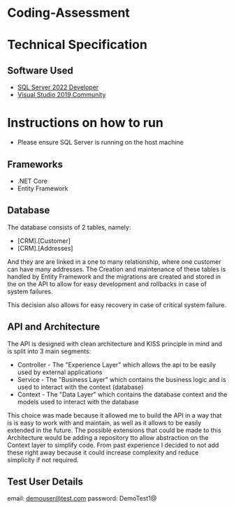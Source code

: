 # Coding-Assessment

# Technical Specification

## Software Used

-   [SQL Server 2022 Developer](https://www.microsoft.com/en-za/sql-server/sql-server-downloads)
-   [Visual Studio 2019 Community](https://visualstudio.microsoft.com/downloads/)

# Instructions on how to run

-   Please ensure SQL Server is running on the host machine

## Frameworks

-   .NET Core
-   Entity Framework

## Database

The database consists of 2 tables, namely:

-   [CRM].[Customer]
-   [CRM].[Addresses]

And they are are linked in a one to many relationship, where one customer can have many addresses.
The Creation and maintenance of these tables is handled by Entity Framework and the migrations are created and stored in the
on the API to allow for easy development and rollbacks in case of system failures.

This decision also allows for easy recovery in case of critical system failure.

## API and Architecture

The API is designed with clean architecture and KISS principle in mind and is split into 3 main segments:

-   Controller - The "Experience Layer" which allows the api to be easily used by external applications
-   Service - The "Business Layer" which contains the business logic and is used to interact with the context (database)
-   Context - The "Data Layer" which contains the database context and the models used to interact with the database

This choice was made because it allowed me to build the API in a way that is is easy to work with and maintain,
as well as it allows to be easily extended in the future. The possible extensions that could be made to this Architecture
would be adding a repository tto allow abstraction on the Context layer to simplify code. From past experience I decided to
not add these right away because it could increase complexity and reduce simplicity if not required.

## Test User Details

email: demouser@test.com
password: DemoTest1@

